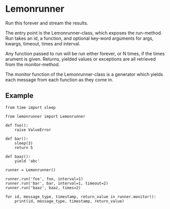 # Lemonrunner

Run this forever and stream the results.

The entry point is the Lemonrunner-class, which exposes the run-method. Run
takes an id, a function, and optional key-word arguments for args, kwargs,
timeout, times and interval.

Any function passed to run will be run either forever, or N times, if the times arument is given. Returns, yielded values or exceptions are all retrieved from the monitor-method.

The monitor function of the Lemonrunner-class is a generator which yields each message from each function as they come in.

## Example

```python3
from time import sleep

from lemonrunner import Lemonrunner

def foo():
	raise ValueError

def bar():
	sleep(3)
	return 5

def baaz():
	yield 'abc'

runner = Lemonrunner()

runner.run('foo', foo, interval=1)
runner.run('bar', bar, interval=1, timeout=2)
runner.run('baaz', baaz, times=2)

for id, message_type, timestamp, return_value in runner.monitor():
	print(id, message_type, timestamp, return_value)
```
